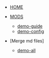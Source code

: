 * [HOME]()

* [MODS](mods/)
  * [demo-guide](mods/JahxSenpoopie_MCAReborn_1.20.1_guide.zh.md)
  * [demo-config](mods/JahxSenpoopie_MCAReborn_1.20.1_conf.zh.md)

* [Merge md files]
  * [demo-all](mods/JahxSenpoopie_MCAReborn_1.20.1_all.zh.md)
